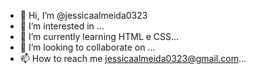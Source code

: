 - 👋 Hi, I’m @jessicaalmeida0323
- 👀 I’m interested in ...
- 🌱 I’m currently learning HTML e CSS...
- 💞️ I’m looking to collaborate on ...
- 📫 How to reach me jessicaalmeida0323@gmail.com...

<!---
jessicaalmeida0323/jessicaalmeida0323 is a ✨ special ✨ repository because its `README.md` (this file) appears on your GitHub profile.
You can click the Preview link to take a look at your changes.
--->
